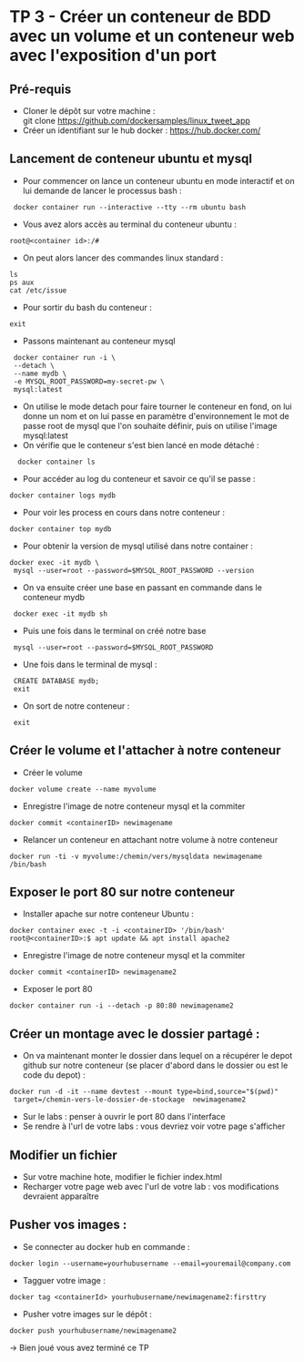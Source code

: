 # TP 3 - Créer un conteneur de BDD avec un volume et un conteneur web avec l'exposition d'un port

## Pré-requis

- Cloner le dépôt sur votre machine :     
git clone https://github.com/dockersamples/linux_tweet_app
- Créer un identifiant sur le hub docker :
https://hub.docker.com/ 

## Lancement de conteneur ubuntu et mysql
- Pour commencer on lance un conteneur ubuntu en mode interactif et on lui demande de lancer le processus bash :
```
 docker container run --interactive --tty --rm ubuntu bash
```
- Vous avez alors accès au terminal du conteneur ubuntu :
```
root@<container id>:/#
```
- On peut alors lancer des commandes linux standard :
```
ls
ps aux
cat /etc/issue
```
- Pour sortir du bash du conteneur : 
```
exit
```
- Passons maintenant au conteneur mysql
```
 docker container run -i \
 --detach \
 --name mydb \
 -e MYSQL_ROOT_PASSWORD=my-secret-pw \
 mysql:latest
 ```
 - On utilise le mode detach pour faire tourner le conteneur en fond, on lui donne un nom et on lui passe en paramètre d'environnement le mot de passe root de mysql que l'on souhaite définir, puis on utilise l'image mysql:latest
 - On vérifie que le conteneur s'est bien lancé en mode détaché :
```
  docker container ls
```
- Pour accéder au log du conteneur et savoir ce qu'il se passe :
```
docker container logs mydb
```
- Pour voir les process en cours dans notre conteneur :
```
docker container top mydb
```
- Pour obtenir la version de mysql utilisé dans notre container :
```
docker exec -it mydb \
 mysql --user=root --password=$MYSQL_ROOT_PASSWORD --version
```
- On va ensuite créer une base en passant en commande dans le conteneur mydb
```
 docker exec -it mydb sh
```
- Puis une fois dans le terminal on créé notre base
```
 mysql --user=root --password=$MYSQL_ROOT_PASSWORD 
```
 - Une fois dans le terminal de mysql : 
```
 CREATE DATABASE mydb;
 exit 
```
- On sort de notre conteneur :
```
 exit 
```

## Créer le volume et l'attacher à notre conteneur
- Créer le volume
```
docker volume create --name myvolume
```
- Enregistre l'image de notre conteneur mysql et la commiter  
```
docker commit <containerID> newimagename
```
- Relancer un conteneur en attachant notre volume à notre conteneur
```
docker run -ti -v myvolume:/chemin/vers/mysqldata newimagename /bin/bash
```
## Exposer le port 80 sur notre conteneur
- Installer apache sur notre conteneur Ubuntu :
```
docker container exec -t -i <containerID> '/bin/bash'
root@<containerID>:$ apt update && apt install apache2
```
- Enregistre l'image de notre conteneur mysql et la commiter  
```
docker commit <containerID> newimagename2
```
- Exposer le port 80
```
docker container run -i --detach -p 80:80 newimagename2
```

## Créer un montage avec le dossier partagé :
- On va maintenant monter le dossier dans lequel on a récupérer le depot github sur notre conteneur (se placer d'abord dans le dossier ou est le code du depot) :
```
docker run -d -it --name devtest --mount type=bind,source="$(pwd)"
 target=/chemin-vers-le-dossier-de-stockage  newimagename2
```
- Sur le labs : penser à ouvrir le port 80 dans l'interface
- Se rendre à l'url de votre labs : vous devriez voir votre page s'afficher

## Modifier un fichier
- Sur votre machine hote, modifier le fichier index.html
- Recharger votre page web avec l'url de votre lab : vos modifications devraient apparaître

## Pusher vos images :
- Se connecter au docker hub en commande :
```
docker login --username=yourhubusername --email=youremail@company.com
```
- Tagguer votre image :
```
docker tag <containerId> yourhubusername/newimagename2:firsttry
```
- Pusher votre images sur le dépôt :
```
docker push yourhubusername/newimagename2
```

-> Bien joué vous avez terminé ce TP 
